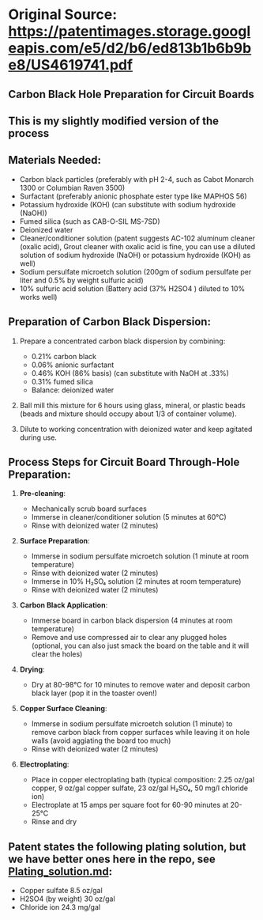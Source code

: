 # Original Source: https://patentimages.storage.googleapis.com/e5/d2/b6/ed813b1b6b9be8/US4619741.pdf
## Carbon Black Hole Preparation for Circuit Boards
## This is my slightly modified version of the process

## Materials Needed:
- Carbon black particles (preferably with pH 2-4, such as Cabot Monarch 1300 or Columbian Raven 3500)
- Surfactant (preferably anionic phosphate ester type like MAPHOS 56)
- Potassium hydroxide (KOH) (can substitute with sodium hydroxide (NaOH))
- Fumed silica (such as CAB-O-SIL MS-7SD)
- Deionized water
- Cleaner/conditioner solution (patent suggests AC-102 aluminum cleaner (oxalic acid), Grout cleaner with oxalic acid is fine, you can use a diluted solution of sodium hydroxide (NaOH) or potassium hydroxide (KOH) as well)
- Sodium persulfate microetch solution (200gm of sodium persulfate per liter and 0.5% by weight sulfuric acid)
- 10% sulfuric acid solution (Battery acid (37% H2SO4 ) diluted to 10% works well)


## Preparation of Carbon Black Dispersion:
1. Prepare a concentrated carbon black dispersion by combining:
   - 0.21% carbon black
   - 0.06% anionic surfactant
   - 0.46% KOH (86% basis) (can substitute with NaOH at .33%)
   - 0.31% fumed silica
   - Balance: deionized water

2. Ball mill this mixture for 6 hours using glass, mineral, or plastic beads (beads and mixture should occupy about 1/3 of container volume).

3. Dilute to working concentration with deionized water and keep agitated during use.

## Process Steps for Circuit Board Through-Hole Preparation:
1. **Pre-cleaning**:
   - Mechanically scrub board surfaces
   - Immerse in cleaner/conditioner solution (5 minutes at 60°C)
   - Rinse with deionized water (2 minutes)

2. **Surface Preparation**:
   - Immerse in sodium persulfate microetch solution (1 minute at room temperature)
   - Rinse with deionized water (2 minutes)
   - Immerse in 10% H₂SO₄ solution (2 minutes at room temperature)
   - Rinse with deionized water (2 minutes)

3. **Carbon Black Application**:
   - Immerse board in carbon black dispersion (4 minutes at room temperature)
   - Remove and use compressed air to clear any plugged holes (optional, you can also just smack the board on the table and it will clear the holes)

4. **Drying**:
   - Dry at 80-98°C for 10 minutes to remove water and deposit carbon black layer (pop it in the toaster oven!)

5. **Copper Surface Cleaning**:
   - Immerse in sodium persulfate microetch solution (1 minute) to remove carbon black from copper surfaces while leaving it on hole walls (avoid aggiating the board too much)
   - Rinse with deionized water (2 minutes)

6. **Electroplating**:
   - Place in copper electroplating bath (typical composition: 2.25 oz/gal copper, 9 oz/gal copper sulfate, 23 oz/gal H₂SO₄, 50 mg/l chloride ion)
   - Electroplate at 15 amps per square foot for 60-90 minutes at 20-25°C
   - Rinse and dry


## Patent states the following plating solution, but we have better ones here in the repo, see [Plating_solution.md](Plating_solution.md):
   - Copper sulfate 8.5 oz/gal 
   - H2SO4 (by weight) 30 oz/gal 
   - Chloride ion 24.3 mg/gal 